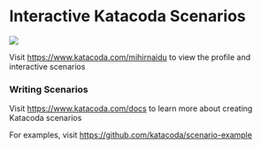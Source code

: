 # Interactive Katacoda Scenarios

[![](http://shields.katacoda.com/katacoda/mihirnaidu/count.svg)](https://www.katacoda.com/mihirnaidu "Get your profile on Katacoda.com")

Visit https://www.katacoda.com/mihirnaidu to view the profile and interactive scenarios

### Writing Scenarios
Visit https://www.katacoda.com/docs to learn more about creating Katacoda scenarios

For examples, visit https://github.com/katacoda/scenario-example
